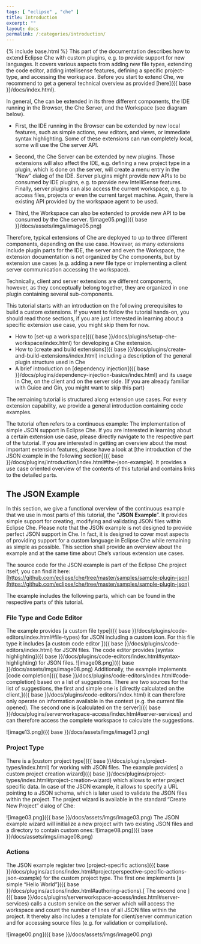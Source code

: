 ```yaml
---
tags: [ "eclipse" , "che" ]
title: Introduction
excerpt: ""
layout: docs
permalink: /:categories/introduction/
---
```

{% include base.html %}
This part of the documentation describes how to extend Eclipse Che with custom plugins, e.g. to provide support for new languages. It covers various aspects from adding new file types, extending the code editor, adding intellisense features, defining a specific project-type, and accessing the workspace. Before you start to extend Che, we recommend to get a general technical overview as provided [here]({{ base }}/docs/index.html).

In general, Che can be extended in its three different components, the IDE running in the Browser, the Che Server, and the Workspace (see diagram below).

* First, the IDE running in the Browser can be extended by new local features, such as simple actions, new editors, and views, or immediate syntax highlighting. Some of these extensions can run completely local, some will use the Che server API.

* Second, the Che Server can be extended by new plugins. Those extensions will also affect the IDE, e.g. defining a new project type in a plugin, which is done on the server, will create a menu entry in the “New” dialog of the IDE. Server plugins might provide new APIs to be consumed by IDE plugins, e.g. to provide new IntelliSense features. Finally, server plugins can also access the current workspace, e.g. to access files, projects or even the current target machine. Again, there is existing API provided by the workspace agent to be used.

* Third, the Workspace can also be extended to provide new API to be consumed by the Che server.
![image05.png]({{ base }}/docs/assets/imgs/image05.png)  

Therefore, typical extensions of Che are deployed to up to three different components, depending on the use case. However, as many extensions include plugin parts for the IDE, the server and even the Workspace, the extension documentation is not organized by Che components, but by extension use cases (e.g. adding a new file type or implementing a client server communication accessing the workspace).

Technically, client and server extensions are different components, however, as they conceptually belong together, they are organized in one plugin containing several sub-components.

This tutorial starts with an introduction on the following prerequisites to build a custom extensions. If you want to follow the tutorial hands-on, you should read those sections, if you are just interested in learning about a specific extension use case, you might skip them for now.

* How to [set-up a workspace]({{ base }}/docs/plugins/setup-che-workspace/index.html) for developing a Che extension.
* How to [create and build extensions]({{ base }}/docs/plugins/create-and-build-extensions/index.html) including a description of the general plugin structure used in Che
* A brief introduction on [dependency injection]({{ base }}/docs/plugins/dependency-injection-basics/index.html) and its usage in Che, on the client and on the server side. (If you are already familiar with Guice and Gin, you might want to skip this part)

The remaining tutorial is structured along extension use cases. For every extension capability, we provide a general introduction containing code examples.

The tutorial often refers to a continuous example: The implementation of simple JSON support in Eclipse Che. If you are interested in learning about a certain extension use case, please directly navigate to the respective part of the tutorial. If you are interested in getting an overview about the most important extension features, please have a look at [the introduction of the JSON example in the following section]({{ base }}/docs/plugins/introduction/index.html#the-json-example). It provides a use case oriented overview of the contents of this tutorial and contains links to the detailed parts.


## The JSON Example

In this section, we give a functional overview of the continuous example that we use in most parts of this tutorial, the “**JSON Example**”. It provides simple support for creating, modifying and validating JSON files within Eclipse Che. Please note that the JSON example is not designed to provide perfect JSON support in Che. In fact, it is designed to cover most aspects of providing support for a custom language in Eclipse Che while remaining as simple as possible. This section shall provide an overview about the example and at the same time about Che’s various extension use cases.

The source code for the JSON example is part of the Eclipse Che project itself, you can find it here:
[https://github.com/eclipse/che/tree/master/samples/sample-plugin-json](https://github.com/eclipse/che/tree/master/samples/sample-plugin-json)

The example includes the following parts, which can be found in the respective parts of this tutorial.

### File Type and Code Editor

The example provides [a custom file type]({{ base }}/docs/plugins/code-editors/index.html#file-types) for JSON including a custom icon. For this file type it includes [a custom code editor ]({{ base }}/docs/plugins/code-editors/index.html) for JSON files. The code editor provides [syntax highlighting]({{ base }}/docs/plugins/code-editors/index.html#syntax-highlighting) for JSON files.
![image08.png]({{ base }}/docs/assets/imgs/image08.png)
Additionally, the example implements [code completion]({{ base }}/docs/plugins/code-editors/index.html#code-completion) based on a list of suggestions. There are two sources for the list of suggestions, the first and simple one is [directly calculated on the client,]({{ base }}/docs/plugins/code-editors/index.html) it can therefore only operate on information available in the context (e.g. the current file opened). The second one is [calculated on the server]({{ base }}/docs/plugins/serverworkspace-access/index.html#server-services) and can therefore access the complete workspace to calculate the suggestions.

![image13.png]({{ base }}/docs/assets/imgs/image13.png)

### Project Type

There is a [custom project type]({{ base }}/docs/plugins/project-types/index.html) for working with JSON files. The example provides[ a custom project creation wizard]({{ base }}/docs/plugins/project-types/index.html#project-creation-wizard) which allows to enter project specific data. In case of the JSON example, it allows to specify a URL pointing to a JSON schema, which is later used to validate the JSON files within the project. The project wizard is available in the standard “Create New Project” dialog of Che:

![image03.png]({{ base }}/docs/assets/imgs/image03.png)
The JSON example wizard will initialize a new project with two existing JSON files and a directory to contain custom ones:
![image08.png]({{ base }}/docs/assets/imgs/image08.png)

### Actions

The JSON example register two [project-specific actions]({{ base }}/docs/plugins/actions/index.html#projectperspective-specific-actions-json-example) for the custom project type. The first one implements [a simple “Hello World”]({{ base }}/docs/plugins/actions/index.html#authoring-actions).[ The second one ]({{ base }}/docs/plugins/serverworkspace-access/index.html#server-services) calls a custom service on the server which will access the workspace and count the number of lines of all JSON files within the project. It thereby also includes a template for client/server communication and for accessing source files (e.g. for validation or compilation).

![image00.png]({{ base }}/docs/assets/imgs/image00.png)
